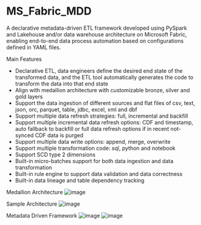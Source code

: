 # MS_Fabric_MDD
A declarative metadata-driven ETL framework developed using PySpark and Lakehouse and/or data warehouse architecture on Microsoft Fabric, enabling end-to-end data process automation based on configurations defined in YAML files.

Main Features
- Declarative ETL, data engineers define the desired end state of the transformed data, and the ETL tool automatically generates the code to transform the data into that end state
- Align with medallion architecture with customizable bronze, silver and gold layers
- Support the data ingestion of different sources and flat files of csv, text, json, orc, parquet, table, jdbc, excel, xml and dbf
- Support multiple data refresh strategies: full, incremental and backfill
- Support multiple incremental data refresh options: CDF and timestamp, auto fallback to backfill or full data refresh options if in recent not-synced CDF data is purged
- Support multiple data write options: append, merge, overwrite
- Support multiple transformation code: sql, python and notebook
- Support SCD type 2 dimensions
- Built-in micro-batches support for both data ingestion and data transformation
- Built-in rule engine to support data validation and data correctness
- Built-in data lineage and table dependency tracking

Medallion Architecture
![image](https://github.com/user-attachments/assets/59efce49-118b-4f1f-b7ea-64b284535bf7)

Sample Architecture
![image](https://github.com/user-attachments/assets/6963fe35-e49d-4821-90f1-d92a172e4f67)

Metadata Driven Framework
![image](https://github.com/user-attachments/assets/b0839581-9cd8-438e-9a67-92bb2602e5bb)
![image](https://github.com/user-attachments/assets/0ffafe32-3550-483e-bb8f-25b7065b50b8)


